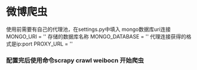 # 微博爬虫
使用前需要有自己的代理池，在settings.py中填入
mongo数据库uri连接
MONGO_URI = ''
存储的数据库名称
MONGO_DATABASE = ''
代理连接获得的格式是ip:port
PROXY_URL = ''

### 配置完后使用命令scrapy crawl weibocn 开始爬虫


